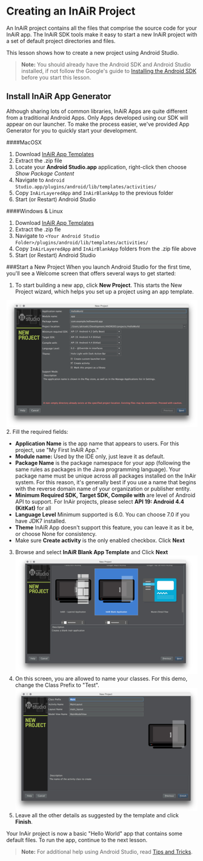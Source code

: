 Creating an InAiR Project
=========================

An InAiR project contains all the files that comprise the source code for your InAiR app. The InAiR SDK tools make it easy to start a new InAiR project with a set of default project directories and files.

This lesson shows how to create a new project using Android Studio.

>**Note:** You should already have the Android SDK and Android Studio installed, if not follow the  Google's guide to [Installing the Android SDK](http://developer.android.com/sdk/installing/index.html) before you start this lesson.


Install InAiR App Generator
---------------------------
Although sharing lots of common libraries, InAiR Apps are quite different from a traditional Android Apps. Only Apps developed using our SDK will appear on our launcher. To make the process easier, we've provided App Generator for you to quickly start your development.

####MacOSX
1. Download [InAiR App Templates](https://github.com/seespace/inair-app-templates/archive/master.zip)
2. Extract the .zip file
3. Locate your **Android Studio.app** application, right-click then choose *Show Package Content*
4. Navigate to `Android Studio.app/plugins/android/lib/templates/activities/`
5. Copy `InAirLayeredApp` and `InAirBlankApp` to the previous folder
6. Start (or Restart) Android Studio

####Windows & Linux
1. Download [InAiR App Templates](https://github.com/seespace/inair-app-templates/archive/master.zip)
2. Extract the .zip fle
4. Navigate to `<Your Android Studio Folder>/plugins/android/lib/templates/activities/`
5. Copy `InAirLayeredApp` and `InAirBlankApp` folders from the .zip file above
6. Start (or Restart) Android Studio

###Start a New Project
When you launch Android Studio for the first time, you'll see a Welcome screen that offers several ways to get started:

1. To start building a new app, click **New Project**.
This starts the New Project wizard, which helps you set up a project using an app template.

![Android Studio Step 1](../../images/step1.png "Step 1")
2. Fill the required fields:
  - **Application Name**  is the app name that appears to users. For this project, use "My First InAiR App."
  - **Module name:** Used by the IDE only, just leave it as default.
  - **Package Name** is the package namespace for your app (following the same rules as packages in the Java programming language). Your package name must be unique across all packages installed on the InAir system. For this reason, it's generally best if you use a name that begins with the reverse domain name of your organization or publisher entity.
  - **Minimum Required SDK, Target SDK, Compile with** are level of Android API to support. For InAir projects, please select **API 19: Android 4.4 (KitKat)** for all
  - **Language Level** Minimum supported is 6.0. You can choose 7.0 if you have JDK7 installed.
  - **Theme** InAiR App doesn't support this feature, you can leave it as it be, or choose None for consistency.
  - Make sure **Create activity** is the only enabled checkbox.
      Click **Next**
3. Browse and select **InAiR Blank App Template** and Click **Next**
![Android Studio Step 2](../../images/step2.jpg "Step 2")
4. On this screen, you are allowed to name your classes. For this demo, change the Class Prefix to "Test".
![Android Studio Step 3](../../images/step3.jpg "Step 3")
5. Leave all the other details as suggested by the template and click **Finish**.

Your InAir project is now a basic "Hello World" app that contains some default files. To run the app, continue to the next lesson.
>**Note:** For additional help using Android Studio, read [Tips and Tricks](http://developer.android.com/sdk/installing/studio-tips.html).
